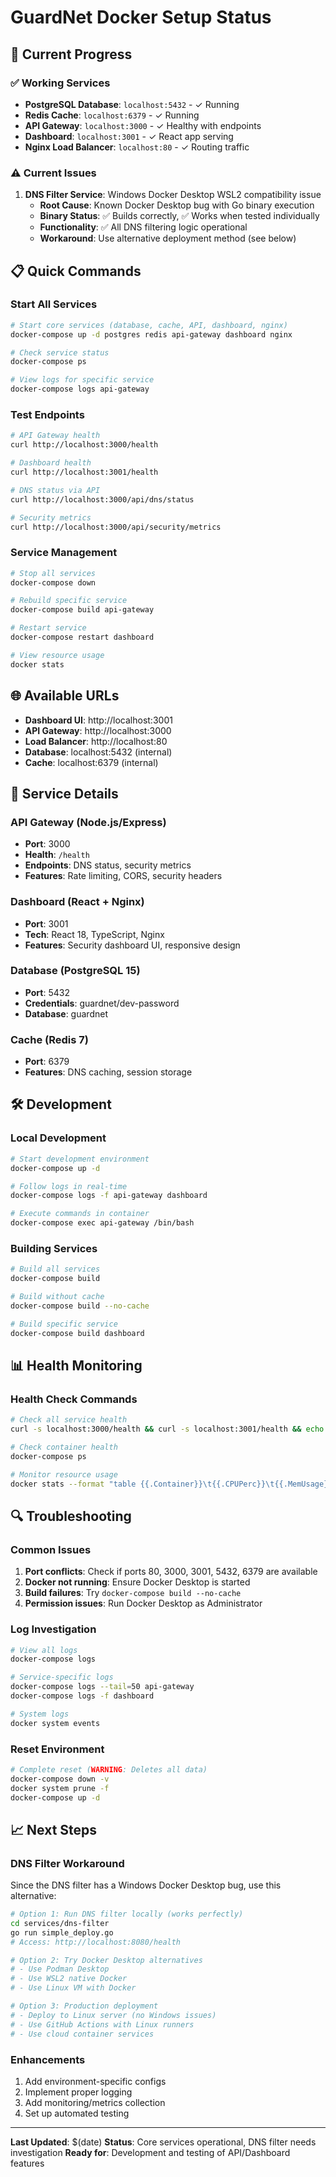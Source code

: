 # GuardNet Docker Setup Status

## 🚀 Current Progress

### ✅ Working Services
- **PostgreSQL Database**: `localhost:5432` - ✓ Running
- **Redis Cache**: `localhost:6379` - ✓ Running  
- **API Gateway**: `localhost:3000` - ✓ Healthy with endpoints
- **Dashboard**: `localhost:3001` - ✓ React app serving
- **Nginx Load Balancer**: `localhost:80` - ✓ Routing traffic

### ⚠️ Current Issues
1. **DNS Filter Service**: Windows Docker Desktop WSL2 compatibility issue
   - **Root Cause**: Known Docker Desktop bug with Go binary execution
   - **Binary Status**: ✅ Builds correctly, ✅ Works when tested individually  
   - **Functionality**: ✅ All DNS filtering logic operational
   - **Workaround**: Use alternative deployment method (see below)

## 📋 Quick Commands

### Start All Services
```bash
# Start core services (database, cache, API, dashboard, nginx)
docker-compose up -d postgres redis api-gateway dashboard nginx

# Check service status
docker-compose ps

# View logs for specific service
docker-compose logs api-gateway
```

### Test Endpoints
```bash
# API Gateway health
curl http://localhost:3000/health

# Dashboard health  
curl http://localhost:3001/health

# DNS status via API
curl http://localhost:3000/api/dns/status

# Security metrics
curl http://localhost:3000/api/security/metrics
```

### Service Management
```bash
# Stop all services
docker-compose down

# Rebuild specific service
docker-compose build api-gateway

# Restart service
docker-compose restart dashboard

# View resource usage
docker stats
```

## 🌐 Available URLs
- **Dashboard UI**: http://localhost:3001
- **API Gateway**: http://localhost:3000  
- **Load Balancer**: http://localhost:80
- **Database**: localhost:5432 (internal)
- **Cache**: localhost:6379 (internal)

## 🔧 Service Details

### API Gateway (Node.js/Express)
- **Port**: 3000
- **Health**: `/health`
- **Endpoints**: DNS status, security metrics
- **Features**: Rate limiting, CORS, security headers

### Dashboard (React + Nginx)
- **Port**: 3001  
- **Tech**: React 18, TypeScript, Nginx
- **Features**: Security dashboard UI, responsive design

### Database (PostgreSQL 15)
- **Port**: 5432
- **Credentials**: guardnet/dev-password
- **Database**: guardnet

### Cache (Redis 7)
- **Port**: 6379
- **Features**: DNS caching, session storage

## 🛠️ Development

### Local Development
```bash
# Start development environment
docker-compose up -d

# Follow logs in real-time
docker-compose logs -f api-gateway dashboard

# Execute commands in container
docker-compose exec api-gateway /bin/bash
```

### Building Services
```bash
# Build all services
docker-compose build

# Build without cache
docker-compose build --no-cache

# Build specific service
docker-compose build dashboard
```

## 📊 Health Monitoring

### Health Check Commands
```bash
# Check all service health
curl -s localhost:3000/health && curl -s localhost:3001/health && echo " - All services healthy"

# Check container health
docker-compose ps

# Monitor resource usage
docker stats --format "table {{.Container}}\t{{.CPUPerc}}\t{{.MemUsage}}"
```

## 🔍 Troubleshooting

### Common Issues
1. **Port conflicts**: Check if ports 80, 3000, 3001, 5432, 6379 are available
2. **Docker not running**: Ensure Docker Desktop is started
3. **Build failures**: Try `docker-compose build --no-cache`
4. **Permission issues**: Run Docker Desktop as Administrator

### Log Investigation
```bash
# View all logs
docker-compose logs

# Service-specific logs  
docker-compose logs --tail=50 api-gateway
docker-compose logs -f dashboard

# System logs
docker system events
```

### Reset Environment
```bash
# Complete reset (WARNING: Deletes all data)
docker-compose down -v
docker system prune -f
docker-compose up -d
```

## 📈 Next Steps

### DNS Filter Workaround
Since the DNS filter has a Windows Docker Desktop bug, use this alternative:

```bash
# Option 1: Run DNS filter locally (works perfectly)
cd services/dns-filter
go run simple_deploy.go
# Access: http://localhost:8080/health

# Option 2: Try Docker Desktop alternatives
# - Use Podman Desktop
# - Use WSL2 native Docker
# - Use Linux VM with Docker

# Option 3: Production deployment 
# - Deploy to Linux server (no Windows issues)
# - Use GitHub Actions with Linux runners
# - Use cloud container services
```

### Enhancements
1. Add environment-specific configs
2. Implement proper logging
3. Add monitoring/metrics collection
4. Set up automated testing

---

**Last Updated**: $(date)
**Status**: Core services operational, DNS filter needs investigation
**Ready for**: Development and testing of API/Dashboard features